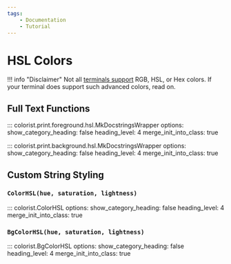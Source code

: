 ```yaml
---
tags:
    - Documentation
    - Tutorial
---
```


# HSL Colors
!!! info "Disclaimer"
    Not all [terminals support](../../user-guide/materials/terminal-support.md) RGB, HSL, or Hex colors. If your terminal does support such advanced colors, read on.

## Full Text Functions

::: colorist.print.foreground.hsl.MkDocstringsWrapper
    options:
      show_category_heading: false
      heading_level: 4
      merge_init_into_class: true

::: colorist.print.background.hsl.MkDocstringsWrapper
    options:
      show_category_heading: false
      heading_level: 4
      merge_init_into_class: true

## Custom String Styling
### `ColorHSL(hue, saturation, lightness)`
::: colorist.ColorHSL
    options:
      show_category_heading: false
      heading_level: 4
      merge_init_into_class: true

### `BgColorHSL(hue, saturation, lightness)`
::: colorist.BgColorHSL
    options:
      show_category_heading: false
      heading_level: 4
      merge_init_into_class: true
